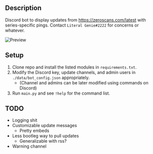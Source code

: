 ## Description
Discord bot to display updates from https://zeroscans.com/latest with series-specific pings. Contact `Literal Genie#2222` for concerns or whatever.

![Preview](https://i.imgur.com/mh2Uic2.png)

## Setup 
1. Clone repo and install the listed modules in `requirements.txt`.
2. Modify the Discord key, update channels, and admin users in `./data/bot_config.json` appropriately.
   -  (Channel and admins can be later modified using commands on Discord)
3. Run `main.py` and see `!help` for the command list.

## TODO
- Logging shit
- Customizable update messages
  - Pretty embeds
- Less bootleg way to pull updates
  - Generalizable with rss?
- Warning channel
